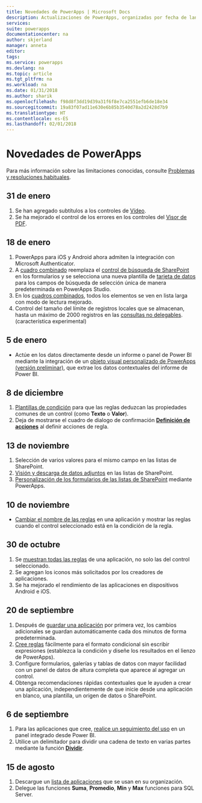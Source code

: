 ```yaml
---
title: Novedades de PowerApps | Microsoft Docs
description: Actualizaciones de PowerApps, organizadas por fecha de lanzamiento
services: 
suite: powerapps
documentationcenter: na
author: skjerland
manager: anneta
editor: 
tags: 
ms.service: powerapps
ms.devlang: na
ms.topic: article
ms.tgt_pltfrm: na
ms.workload: na
ms.date: 01/31/2018
ms.author: sharik
ms.openlocfilehash: f98d8f3dd19d39a31f6f8e7ca2551efb6de18e34
ms.sourcegitcommit: 19a83f07ad11e630e6b85b3540d78a2d2428d7b9
ms.translationtype: HT
ms.contentlocale: es-ES
ms.lasthandoff: 02/01/2018
---
```

# <a name="whats-new-in-powerapps"></a>Novedades de PowerApps
Para más información sobre las limitaciones conocidas, consulte [Problemas y resoluciones habituales](common-issues-and-resolutions.md).

## <a name="jan-31"></a>31 de enero
1. Se han agregado subtítulos a los controles de [Vídeo](controls/control-audio-video.md).
2. Se ha mejorado el control de los errores en los controles del [Visor de PDF](controls/control-pdf-viewer.md).

## <a name="jan-18"></a>18 de enero
1. PowerApps para iOS y Android ahora admiten la integración con Microsoft Authenticator.
2. A [cuadro combinado](controls/control-combo-box.md) reemplaza el [control de búsqueda de SharePoint](sharepoint-lookup-fields.md) en los formularios y se selecciona una nueva plantilla de [tarjeta de datos](working-with-cards.md) para los campos de búsqueda de selección única de manera predeterminada en PowerApps Studio.
3. En los [cuadros combinados](controls/control-combo-box.md), todos los elementos se ven en lista larga con modo de lectura mejorado.
4. Control del tamaño del límite de registros locales que se almacenan, hasta un máximo de 2000 registros en las [consultas no delegables](delegation-overview.md#non-delegable-limits). (característica experimental)

## <a name="jan-5"></a>5 de enero
* Actúe en los datos directamente desde un informe o panel de Power BI mediante la integración de un [objeto visual personalizado de PowerApps (versión preliminar)](https://powerapps.microsoft.com/blog/powerbi-powerapps-visual/), que extrae los datos contextuales del informe de Power BI.

## <a name="dec-8"></a>8 de diciembre
1. [Plantillas de condición](working-with-rules.md) para que las reglas deduzcan las propiedades comunes de un control (como **Texto** o **Valor**).
2. Deja de mostrarse el cuadro de dialogo de confirmación [**Definición de acciones**](working-with-rules.md) al definir acciones de regla.

## <a name="nov-13"></a>13 de noviembre
1. Selección de varios valores para el mismo campo en las listas de SharePoint.
2. [Visión y descarga de datos adjuntos](controls/control-attachments.md) en las listas de SharePoint.
3. [Personalización de los formularios de las listas de SharePoint](customize-list-form.md) mediante PowerApps.

## <a name="nov-10"></a>10 de noviembre
* [Cambiar el nombre de las reglas](working-with-rules.md) en una aplicación y mostrar las reglas cuando el control seleccionado está en la condición de la regla.

## <a name="oct-30"></a>30 de octubre
1. Se [muestran todas las reglas](working-with-rules.md) de una aplicación, no solo las del control seleccionado.
2. Se agregan los iconos más solicitados por los creadores de aplicaciones.
3. Se ha mejorado el rendimiento de las aplicaciones en dispositivos Android e iOS.

## <a name="sept-20"></a>20 de septiembre
1. Después de [guardar una aplicación](save-publish-app.md) por primera vez, los cambios adicionales se guardan automáticamente cada dos minutos de forma predeterminada.
2. [Cree reglas](working-with-rules.md) fácilmente para el formato condicional sin escribir expresiones (establezca la condición y diseñe los resultados en el lienzo de PowerApps).
3. Configure formularios, galerías y tablas de datos con mayor facilidad con un panel de datos de altura completa que aparece al agregar un control.
4. Obtenga recomendaciones rápidas contextuales que le ayuden a crear una aplicación, independientemente de que inicie desde una aplicación en blanco, una plantilla, un origen de datos o SharePoint.

## <a name="sept-6"></a>6 de septiembre
1. Para las aplicaciones que cree, [realice un seguimiento del uso](app-analytics.md) en un panel integrado desde Power BI.
2. Utilice un delimitador para dividir una cadena de texto en varias partes mediante la función **[Dividir](functions/function-split.md)**.

## <a name="aug-15"></a>15 de agosto
1. Descargue un [lista de aplicaciones](admin-view-apps.md) que se usan en su organización.
2. Delegue las funciones **Suma**, **Promedio**, **Min** y **Max** funciones para SQL Server.
